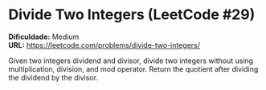 # Divide Two Integers (LeetCode #29)

**Dificuldade:** Medium  
**URL:** https://leetcode.com/problems/divide-two-integers/

Given two integers dividend and divisor, divide two integers without using multiplication, division, and mod operator. Return the quotient after dividing the dividend by the divisor.
